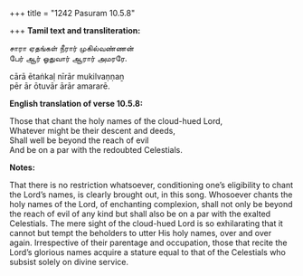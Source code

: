 +++
title = "1242 Pasuram 10.5.8"

+++
**Tamil text and transliteration:**

சாரா ஏதங்கள் நீரார் முகில்வண்ணன்  
பேர் ஆர் ஓதுவார் ஆரார் அமரரே.

cārā ētaṅkaḷ nīrār mukilvaṇṇaṉ  
pēr ār ōtuvār ārār amararē.

**English translation of verse 10.5.8:**

Those that chant the holy names of the cloud-hued Lord,  
Whatever might be their descent and deeds,  
Shall well be beyond the reach of evil  
And be on a par with the redoubted Celestials.

**Notes:**

That there is no restriction whatsoever, conditioning one’s eligibility to chant the Lord’s names, is clearly brought out, in this song. Whosoever chants the holy names of the Lord, of enchanting complexion, shall not only be beyond the reach of evil of any kind but shall also be on a par with the exalted Celestials. The mere sight of the cloud-hued Lord is so exhilarating that it cannot but tempt the beholders to utter His holy names, over and over again. Irrespective of their parentage and occupation, those that recite the Lord’s glorious names acquire a stature equal to that of the Celestials who subsist solely on divine service.


